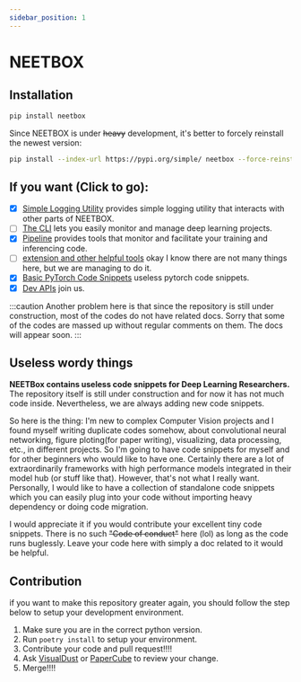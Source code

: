 ```yaml
---
sidebar_position: 1
---
```


# NEETBOX

## Installation

```bash
pip install neetbox
```

Since NEETBOX is under ~~heavy~~ development, it's better to forcely reinstall the newest version:

```bash
pip install --index-url https://pypi.org/simple/ neetbox --force-reinstall --no-deps
```

## If you want (Click to go):

- [x] [Simple Logging Utility](/docs/guide/logging/) provides simple logging utility that interacts with other parts of NEETBOX.
- [ ] [The CLI](/docs/guide/neetcli/) lets you easily monitor and manage deep learning projects.
- [x] [Pipeline](/docs/guide/pipeline/) provides tools that monitor and facilitate your training and inferencing code.
- [ ] [extension and other helpful tools](/docs/guide/extension/) okay I know there are not many things here, but we are managing to do it.
- [x] [Basic PyTorch Code Snippets](/docs/guide/torch-snippets/) useless pytorch code snippets.
- [x] [Dev APIs](/docs/develop/) join us.

:::caution
Another problem here is that since the repository is still under construction, most of the codes do not have related docs. Sorry that some of the codes are massed up without regular comments on them. The docs will appear soon.
:::

## Useless wordy things

__NEETBox contains useless code snippets for Deep Learning Researchers.__ The repository itself is still under construction and for now it has not much code inside. Nevertheless, we are always adding new code snippets.

So here is the thing: I'm new to complex Computer Vision projects and I found myself writing duplicate codes somehow, about convolutional neural networking, figure ploting(for paper writing), visualizing, data processing, etc., in different projects. So I'm going to have code snippets for myself and for other beginners who would like to have one. Certainly there are a lot of extraordinarily frameworks with high performance models integrated in their model hub (or stuff like that). However, that's not what I really want. Personally, I would like to have a collection of standalone code snippets which you can easily plug into your code without importing heavy dependency or doing code migration.


I would appreciate it if you would contribute your excellent tiny code snippets. There is no such ~~"Code of conduct"~~ here (lol) as long as the code runs buglessly. Leave your code here with simply a doc related to it would be helpful.

## Contribution

if you want to make this repository greater again, you should follow the step below to setup your development environment.

1. Make sure you are in the correct python version.
2. Run `poetry install` to setup your environment.
3. Contribute your code and pull request!!!!
4. Ask [VisualDust](mailto://gavin@gong.host) or [PaperCube](mailto://imzhy@hotmail.com) to review your change.
5. Merge!!!!
